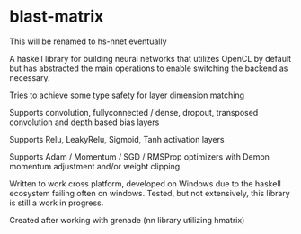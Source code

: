 # blast-matrix

This will be renamed to hs-nnet eventually

A haskell library for building neural networks that utilizes OpenCL by default but has abstracted
the main operations to enable switching the backend as necessary.

Tries to achieve some type safety for layer dimension matching

Supports convolution, fullyconnected / dense, dropout, transposed convolution and depth based bias layers

Supports Relu, LeakyRelu, Sigmoid, Tanh activation layers

Supports Adam / Momentum / SGD / RMSProp optimizers with Demon momentum adjustment and/or weight clipping

Written to work cross platform, developed on Windows due to the haskell ecosystem failing often on windows.
Tested, but not extensively, this library is still a work in progress.

Created after working with grenade (nn library utilizing hmatrix)
